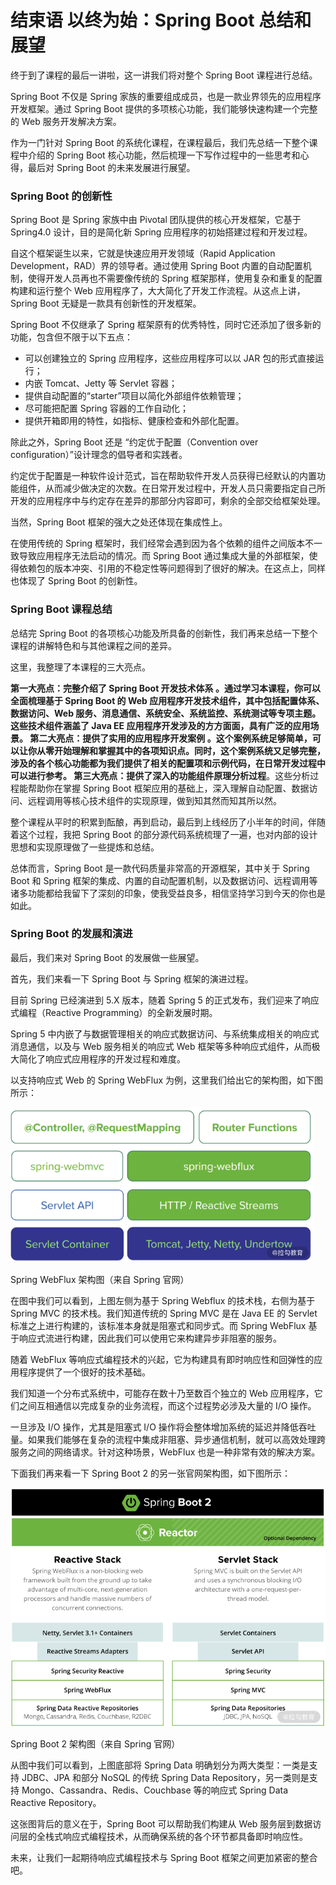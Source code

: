 # 结束语 以终为始：Spring Boot 总结和展望

终于到了课程的最后一讲啦，这一讲我们将对整个 Spring Boot 课程进行总结。

Spring Boot 不仅是 Spring 家族的重要组成成员，也是一款业界领先的应用程序开发框架。通过 Spring Boot 提供的多项核心功能，我们能够快速构建一个完整的 Web 服务开发解决方案。

作为一门针对 Spring Boot 的系统化课程，在课程最后，我们先总结一下整个课程中介绍的 Spring Boot 核心功能，然后梳理一下写作过程中的一些思考和心得，最后对 Spring Boot 的未来发展进行展望。

### Spring Boot 的创新性

Spring Boot 是 Spring 家族中由 Pivotal 团队提供的核心开发框架，它基于 Spring4.0 设计，目的是简化新 Spring 应用程序的初始搭建过程和开发过程。

自这个框架诞生以来，它就是快速应用开发领域（Rapid Application Development，RAD）界的领导者。通过使用 Spring Boot 内置的自动配置机制，使得开发人员再也不需要像传统的 Spring 框架那样，使用复杂和重复的配置构建和运行整个 Web 应用程序了，大大简化了开发工作流程。从这点上讲，Spring Boot 无疑是一款具有创新性的开发框架。

Spring Boot 不仅继承了 Spring 框架原有的优秀特性，同时它还添加了很多新的功能，包含但不限于以下五点：

- 可以创建独立的 Spring 应用程序，这些应用程序可以以 JAR 包的形式直接运行；
- 内嵌 Tomcat、Jetty 等 Servlet 容器；
- 提供自动配置的“starter”项目以简化外部组件依赖管理；
- 尽可能把配置 Spring 容器的工作自动化；
- 提供开箱即用的特性，如指标、健康检查和外部化配置。

除此之外，Spring Boot 还是 “约定优于配置（Convention over configuration）”设计理念的倡导者和实践者。

约定优于配置是一种软件设计范式，旨在帮助软件开发人员获得已经默认的内置功能组件，从而减少做决定的次数。在日常开发过程中，开发人员只需要指定自己所开发的应用程序中与约定存在差异的那部分内容即可，剩余的全部交给框架处理。

当然，Spring Boot 框架的强大之处还体现在集成性上。

在使用传统的 Spring 框架时，我们经常会遇到因为各个依赖的组件之间版本不一致导致应用程序无法启动的情况。而 Spring Boot 通过集成大量的外部框架，使得依赖包的版本冲突、引用的不稳定性等问题得到了很好的解决。在这点上，同样也体现了 Spring Boot 的创新性。

### Spring Boot 课程总结

总结完 Spring Boot 的各项核心功能及所具备的创新性，我们再来总结一下整个课程的讲解特色和与其他课程之间的差异。

这里，我整理了本课程的三大亮点。

**第一大亮点：完整介绍了 Spring Boot 开发技术体系 **。通过学习本课程，你可以全面梳理基于 Spring Boot 的 Web 应用程序开发技术组件，其中包括配置体系、数据访问、Web 服务、消息通信、系统安全、系统监控、系统测试等专项主题。这些技术组件涵盖了 Java EE 应用程序开发涉及的方方面面，具有广泛的应用场景。** 第二大亮点：提供了实用的应用程序开发案例 **。这个案例系统足够简单，可以让你从零开始理解和掌握其中的各项知识点。同时，这个案例系统又足够完整，涉及的各个核心功能都为我们提供了相关的配置项和示例代码，在日常开发过程中可以进行参考。** 第三大亮点：提供了深入的功能组件原理分析过程**。这些分析过程能帮助你在掌握 Spring Boot 框架应用的基础上，深入理解自动配置、数据访问、远程调用等核心技术组件的实现原理，做到知其然而知其所以然。

整个课程从平时的积累到酝酿，再到启动，最后到上线经历了小半年的时间，伴随着这个过程，我把 Spring Boot 的部分源代码系统梳理了一遍，也对内部的设计思想和实现原理做了一些提炼和总结。

总体而言，Spring Boot 是一款代码质量非常高的开源框架，其中关于 Spring Boot 和 Spring 框架的集成、内置的自动配置机制，以及数据访问、远程调用等诸多功能都给我留下了深刻的印象，使我受益良多，相信坚持学习到今天的你也是如此。

### Spring Boot 的发展和演进

最后，我们来对 Spring Boot 的发展做一些展望。

首先，我们来看一下 Spring Boot 与 Spring 框架的演进过程。

目前 Spring 已经演进到 5.X 版本，随着 Spring 5 的正式发布，我们迎来了响应式编程（Reactive Programming）的全新发展时期。

Spring 5 中内嵌了与数据管理相关的响应式数据访问、与系统集成相关的响应式消息通信，以及与 Web 服务相关的响应式 Web 框架等多种响应式组件，从而极大简化了响应式应用程序的开发过程和难度。

以支持响应式 Web 的 Spring WebFlux 为例，这里我们给出它的架构图，如下图所示：

![Drawing 0.png](assets/Cgp9HWAdAZCAB17fAACQeZA8Cyk925.png)

Spring WebFlux 架构图（来自 Spring 官网）

在图中我们可以看到，上图左侧为基于 Spring Webflux 的技术栈，右侧为基于 Spring MVC 的技术栈。我们知道传统的 Spring MVC 是在 Java EE 的 Servlet 标准之上进行构建的，该标准本身就是阻塞式和同步式。而 Spring WebFlux 基于响应式流进行构建，因此我们可以使用它来构建异步非阻塞的服务。

随着 WebFlux 等响应式编程技术的兴起，它为构建具有即时响应性和回弹性的应用程序提供了一个很好的技术基础。

我们知道一个分布式系统中，可能存在数十乃至数百个独立的 Web 应用程序，它们之间互相通信以完成复杂的业务流程，而这个过程势必涉及大量的 I/O 操作。

一旦涉及 I/O 操作，尤其是阻塞式 I/O 操作将会整体增加系统的延迟并降低吞吐量。如果我们能够在复杂的流程中集成非阻塞、异步通信机制，就可以高效处理跨服务之间的网络请求。针对这种场景，WebFlux 也是一种非常有效的解决方案。

下面我们再来看一下 Spring Boot 2 的另一张官网架构图，如下图所示：

![Drawing 1.png](assets/CioPOWAdAZ2AMVhnAACWjgTTFkY662.png)

Spring Boot 2 架构图（来自 Spring 官网）

从图中我们可以看到，上图底部将 Spring Data 明确划分为两大类型：一类是支持 JDBC、JPA 和部分 NoSQL 的传统 Spring Data Repository，另一类则是支持 Mongo、Cassandra、Redis、Couchbase 等的响应式 Spring Data Reactive Repository。

这张图背后的意义在于，Spring Boot 可以帮助我们构建从 Web 服务层到数据访问层的全栈式响应式编程技术，从而确保系统的各个环节都具备即时响应性。

未来，让我们一起期待响应式编程技术与 Spring Boot 框架之间更加紧密的整合吧。
